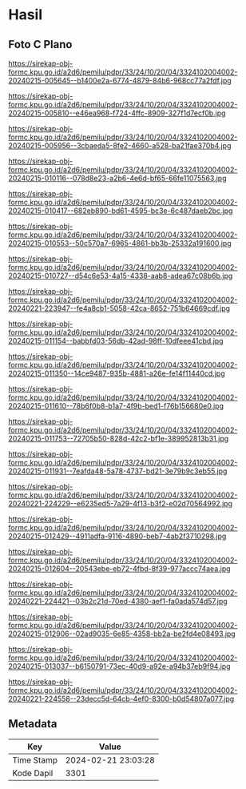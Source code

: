# Hasil

## Foto C Plano

https://sirekap-obj-formc.kpu.go.id/a2d6/pemilu/pdpr/33/24/10/20/04/3324102004002-20240215-005645--b1400e2a-6774-4879-84b6-968cc77a2fdf.jpg

https://sirekap-obj-formc.kpu.go.id/a2d6/pemilu/pdpr/33/24/10/20/04/3324102004002-20240215-005810--e46ea968-f724-4ffc-8909-327f1d7ecf0b.jpg

https://sirekap-obj-formc.kpu.go.id/a2d6/pemilu/pdpr/33/24/10/20/04/3324102004002-20240215-005956--3cbaeda5-8fe2-4660-a528-ba21fae370b4.jpg

https://sirekap-obj-formc.kpu.go.id/a2d6/pemilu/pdpr/33/24/10/20/04/3324102004002-20240215-010116--078d8e23-a2b6-4e6d-bf65-66fe11075563.jpg

https://sirekap-obj-formc.kpu.go.id/a2d6/pemilu/pdpr/33/24/10/20/04/3324102004002-20240215-010417--682eb890-bd61-4595-bc3e-6c487daeb2bc.jpg

https://sirekap-obj-formc.kpu.go.id/a2d6/pemilu/pdpr/33/24/10/20/04/3324102004002-20240215-010553--50c570a7-6965-4861-bb3b-25332a191600.jpg

https://sirekap-obj-formc.kpu.go.id/a2d6/pemilu/pdpr/33/24/10/20/04/3324102004002-20240215-010727--d54c6e53-4a15-4338-aab8-adea67c08b6b.jpg

https://sirekap-obj-formc.kpu.go.id/a2d6/pemilu/pdpr/33/24/10/20/04/3324102004002-20240221-223947--fe4a8cb1-5058-42ca-8652-751b64669cdf.jpg

https://sirekap-obj-formc.kpu.go.id/a2d6/pemilu/pdpr/33/24/10/20/04/3324102004002-20240215-011154--babbfd03-56db-42ad-98ff-10dfeee41cbd.jpg

https://sirekap-obj-formc.kpu.go.id/a2d6/pemilu/pdpr/33/24/10/20/04/3324102004002-20240215-011350--14ce9487-935b-4881-a26e-fe14f11440cd.jpg

https://sirekap-obj-formc.kpu.go.id/a2d6/pemilu/pdpr/33/24/10/20/04/3324102004002-20240215-011610--78b6f0b8-b1a7-4f9b-bed1-f76b156680e0.jpg

https://sirekap-obj-formc.kpu.go.id/a2d6/pemilu/pdpr/33/24/10/20/04/3324102004002-20240215-011753--72705b50-828d-42c2-bf1e-389952813b31.jpg

https://sirekap-obj-formc.kpu.go.id/a2d6/pemilu/pdpr/33/24/10/20/04/3324102004002-20240215-011931--7eafda48-5a78-4737-bd21-3e79b9c3eb55.jpg

https://sirekap-obj-formc.kpu.go.id/a2d6/pemilu/pdpr/33/24/10/20/04/3324102004002-20240221-224229--e6235ed5-7a29-4f13-b3f2-e02d70564992.jpg

https://sirekap-obj-formc.kpu.go.id/a2d6/pemilu/pdpr/33/24/10/20/04/3324102004002-20240215-012429--4911adfa-9116-4890-beb7-4ab2f3710298.jpg

https://sirekap-obj-formc.kpu.go.id/a2d6/pemilu/pdpr/33/24/10/20/04/3324102004002-20240215-012604--20543ebe-eb72-4fbd-8f39-977accc74aea.jpg

https://sirekap-obj-formc.kpu.go.id/a2d6/pemilu/pdpr/33/24/10/20/04/3324102004002-20240221-224421--03b2c21d-70ed-4380-aef1-fa0ada574d57.jpg

https://sirekap-obj-formc.kpu.go.id/a2d6/pemilu/pdpr/33/24/10/20/04/3324102004002-20240215-012906--02ad9035-6e85-4358-bb2a-be2fd4e08493.jpg

https://sirekap-obj-formc.kpu.go.id/a2d6/pemilu/pdpr/33/24/10/20/04/3324102004002-20240215-013037--b6150791-73ec-40d9-a92e-a94b37eb9f94.jpg

https://sirekap-obj-formc.kpu.go.id/a2d6/pemilu/pdpr/33/24/10/20/04/3324102004002-20240221-224558--23decc5d-64cb-4ef0-8300-b0d54807a077.jpg


## Metadata

| Key        | Value               |
| ---------- | ------------------- |
| Time Stamp | 2024-02-21 23:03:28 |
| Kode Dapil | 3301                |




